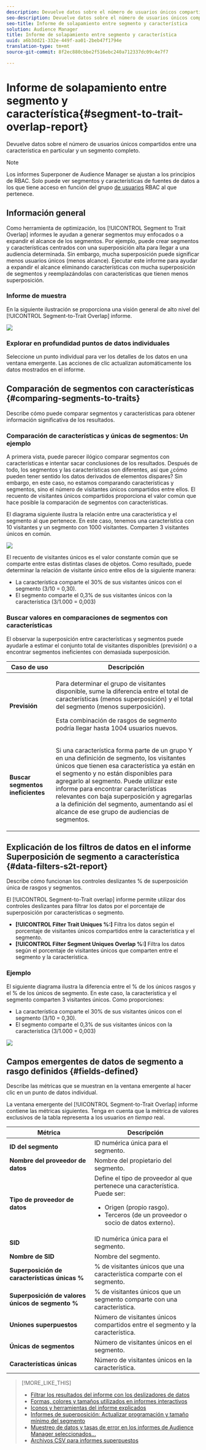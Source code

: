 ```yaml
---
description: Devuelve datos sobre el número de usuarios únicos compartidos entre una característica en particular y un segmento completo.
seo-description: Devuelve datos sobre el número de usuarios únicos compartidos entre una característica en particular y un segmento completo.
seo-title: Informe de solapamiento entre segmento y característica
solution: Audience Manager
title: Informe de solapamiento entre segmento y característica
uuid: a6b3dd21-332e-449f-aa01-2beb47f1794e
translation-type: tm+mt
source-git-commit: 8f2ec880cbbe2f516ebc240a712337dc09c4e7f7

---
```



# Informe de solapamiento entre segmento y característica{#segment-to-trait-overlap-report}

Devuelve datos sobre el número de usuarios únicos compartidos entre una característica en particular y un segmento completo.

>[!NOTE]
>
>Los informes Superponer de Audience Manager se ajustan a los principios de RBAC. Solo puede ver segmentos y características de fuentes de datos a los que tiene acceso en función del grupo [de usuarios](/help/using/features/administration/administration-overview.md) RBAC al que pertenece.

<!-- 

c_segment_trait_overlap.xml

 -->

## Información general

Como herramienta de optimización, los [!UICONTROL Segment to Trait Overlap] informes le ayudan a generar segmentos muy enfocados o a expandir el alcance de los segmentos. Por ejemplo, puede crear segmentos y características centrados con una superposición alta para llegar a una audiencia determinada. Sin embargo, mucha superposición puede significar menos usuarios únicos (menos alcance). Ejecutar este informe para ayudar a expandir el alcance eliminando características con mucha superposición de segmentos y reemplazándolas con características que tienen menos superposición.

### Informe de muestra

En la siguiente ilustración se proporciona una visión general de alto nivel del [!UICONTROL Segment-to-Trait Overlap] informe.

![](assets/segment-to-trait-overlap.png)

### Explorar en profundidad puntos de datos individuales

Seleccione un punto individual para ver los detalles de los datos en una ventana emergente. Las acciones de clic actualizan automáticamente los datos mostrados en el informe.

## Comparación de segmentos con características {#comparing-segments-to-traits}

Describe cómo puede comparar segmentos y características para obtener información significativa de los resultados.

<!-- 

c_compare_s2t.xml

 -->

### Comparación de características y únicas de segmentos: Un ejemplo

A primera vista, puede parecer ilógico comparar segmentos con características e intentar sacar conclusiones de los resultados. Después de todo, los segmentos y las características son diferentes, así que ¿cómo pueden tener sentido los datos derivados de elementos dispares? Sin embargo, en este caso, no estamos comparando características y segmentos, sino el número de visitantes únicos compartidos entre ellos. El recuento de visitantes únicos compartidos proporciona el valor común que hace posible la comparación de segmentos con características.

El diagrama siguiente ilustra la relación entre una característica y el segmento al que pertenece. En este caso, tenemos una característica con 10 visitantes y un segmento con 1000 visitantes. Comparten 3 visitantes únicos en común.

![](assets/s2t.png)

El recuento de visitantes únicos es el valor constante común que se comparte entre estas distintas clases de objetos. Como resultado, puede determinar la relación de visitante único entre ellos de la siguiente manera:

* La característica comparte el 30% de sus visitantes únicos con el segmento (3/10 = 0,30).
* El segmento comparte el 0,3% de sus visitantes únicos con la característica (3/1.000 = 0,003)

### Buscar valores en comparaciones de segmentos con características

El observar la superposición entre características y segmentos puede ayudarle a estimar el conjunto total de visitantes disponibles (previsión) o a encontrar segmentos ineficientes con demasiada superposición.

<table id="table_5B211EF95216426299EB20253A5A9C1B"> 
 <thead> 
  <tr> 
   <th colname="col1" class="entry"> Caso de uso </th> 
   <th colname="col2" class="entry"> Descripción </th> 
  </tr>
 </thead>
 <tbody> 
  <tr> 
   <td colname="col1"><b>Previsión</b> </td> 
   <td colname="col2"> <p>Para determinar el grupo de visitantes disponible, sume la diferencia entre el total de características (menos superposición) y el total del segmento (menos superposición). </p> <p>Esta combinación de rasgos de segmento podría llegar hasta 1004 usuarios nuevos. </p> </td> 
  </tr> 
  <tr> 
   <td colname="col1"><b>Buscar segmentos ineficientes</b> </td> 
   <td colname="col2"> <p>Si una característica forma parte de un grupo <span class="wintitle"> Y</span> en una definición de segmento, los visitantes únicos que tienen esa característica ya están en el segmento y no están disponibles para agregarlo al segmento. Puede utilizar este informe para encontrar características relevantes con baja superposición y agregarlas a la definición del segmento, aumentando así el alcance de ese grupo de audiencias de segmentos. </p> </td> 
  </tr> 
 </tbody> 
</table>

## Explicación de los filtros de datos en el informe Superposición de segmento a característica {#data-filters-s2t-report}

Describe cómo funcionan los controles deslizantes % de superposición única de rasgos y segmentos.

<!-- 

r_s2t_sliders.xml

 -->

El [!UICONTROL Segment-to-Trait overlap] informe permite utilizar dos controles deslizantes para filtrar los datos por el porcentaje de superposición por características o segmento.

* **[!UICONTROL Filter Trait Uniques %:]** Filtra los datos según el porcentaje de visitantes únicos compartidos entre la característica y el segmento.
* **[!UICONTROL Filter Segment Uniques Overlap %:]** Filtra los datos según el porcentaje de visitantes únicos que comparten entre el segmento y la característica.

### Ejemplo

El siguiente diagrama ilustra la diferencia entre el % de los únicos rasgos y el % de los únicos de segmento. En este caso, la característica y el segmento comparten 3 visitantes únicos. Como proporciones:

* La característica comparte el 30% de sus visitantes únicos con el segmento (3/10 = 0,30).
* El segmento comparte el 0,3% de sus visitantes únicos con la característica (3/1.000 = 0,003)

![](assets/s2t.png)

## Campos emergentes de datos de segmento a rasgo definidos {#fields-defined}

Describe las métricas que se muestran en la ventana emergente al hacer clic en un punto de datos individual.

<!-- 

r_s2t_data_pop.xml

 -->

La ventana emergente del [!UICONTROL Segment-to-Trait Overlap] informe contiene las métricas siguientes. Tenga en cuenta que la métrica de valores exclusivos de la tabla representa a los usuarios *en tiempo* real.

<table id="table_4AF72754276242FFB11543635B43AD90"> 
 <thead> 
  <tr> 
   <th colname="col1" class="entry"> Métrica </th> 
   <th colname="col2" class="entry"> Descripción </th> 
  </tr>
 </thead>
 <tbody> 
  <tr> 
   <td colname="col1"><b><span class="wintitle"> ID del segmento</span></b> </td> 
   <td colname="col2"> ID numérica única para el segmento. </td> 
  </tr> 
  <tr> 
   <td colname="col1"><b><span class="wintitle"> Nombre del proveedor de datos</span></b> </td> 
   <td colname="col2"> Nombre del propietario del segmento. </td> 
  </tr> 
  <tr> 
   <td colname="col1"><b><span class="wintitle"> Tipo de proveedor de datos</span></b> </td> 
   <td colname="col2">Define el tipo de proveedor al que pertenece una característica. Puede ser: 
    <ul id="ul_0477C04A33FD4F5D998B98984E6554D3"> 
     <li id="li_50FCA48EDB5843AB8FB6C34ED2C0067D">Origen (propio rasgo). </li> 
     <li id="li_4F6148EDAEFE43FA8D505944E9FE3855">Terceros (de un proveedor o socio de datos externo). </li> 
    </ul> </td> 
  </tr> 
  <tr> 
   <td colname="col1"><b><span class="wintitle"> SID</span></b> </td> 
   <td colname="col2"> ID numérica única para el segmento. </td> 
  </tr> 
  <tr> 
   <td colname="col1"><b><span class="wintitle"> Nombre de SID</span></b> </td> 
   <td colname="col2"> Nombre del segmento. </td> 
  </tr> 
  <tr> 
   <td colname="col1"><b><span class="wintitle"> Superposición de características únicas %</span></b> </td> 
   <td colname="col2"> % de visitantes únicos que una característica comparte con el segmento. </td> 
  </tr> 
  <tr> 
   <td colname="col1"><b><span class="wintitle"> Superposición de valores únicos de segmento %</span></b> </td> 
   <td colname="col2"> % de visitantes únicos que un segmento comparte con una característica. </td> 
  </tr> 
  <tr> 
   <td colname="col1"><b><span class="wintitle"> Uniones superpuestos</span></b> </td> 
   <td colname="col2"> Número de visitantes únicos compartidos entre el segmento y la característica. </td> 
  </tr> 
  <tr> 
   <td colname="col1"><b><span class="wintitle"> Únicas de segmentos</span></b> </td> 
   <td colname="col2"> Número de visitantes únicos en el segmento. </td> 
  </tr> 
  <tr> 
   <td colname="col1"><b><span class="wintitle"> Características únicas</span></b> </td> 
   <td colname="col2"> Número de visitantes únicos en la característica. </td> 
  </tr> 
 </tbody> 
</table>

>[!MORE_LIKE_THIS]
>
>* [Filtrar los resultados del informe con los deslizadores de datos](../../reporting/dynamic-reports/data-sliders.md)
>* [Formas, colores y tamaños utilizados en informes interactivos](../../reporting/dynamic-reports/interactive-report-technology.md#shapes-colors-sizes)
>* [Iconos y herramientas del informe explicados](../../reporting/dynamic-reports/interactive-report-technology.md#icons-tools-explained)
>* [Informes de superposición: Actualizar programación y tamaño mínimo del segmento](../../reporting/dynamic-reports/overlap-minimum-segment-size.md)
>* [Muestreo de datos y tasas de error en los informes de Audience Manager seleccionados...](../../reporting/report-sampling.md)
>* [Archivos CSV para informes superpuestos](../../reporting/dynamic-reports/overlap-csv-files.md)